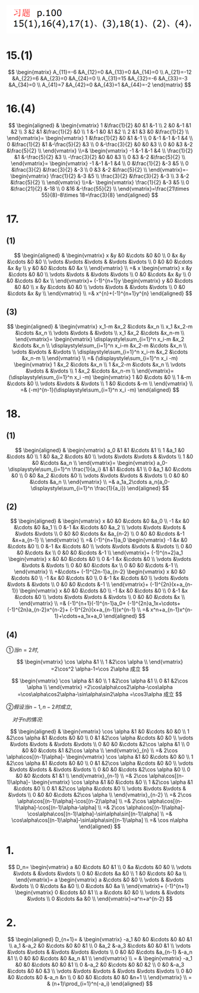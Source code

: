![](2020-11-11-09-44-33.png)

# 15.(1)

$$
\begin{matrix}
A_{11}=-6
&A_{12}=0
&A_{13}=0
&A_{14}=0
\\
A_{21}=-12
&A_{22}=6
&A_{23}=0
&A_{24}=0
\\
A_{31}=15
&A_{32}=-6
&A_{33}=-3
&A_{34}=0
\\
A_{41}=7
&A_{42}=0
&A_{43}=1
&A_{44}=-2
\end{matrix}
$$


# 16.(4)

$$
\begin{aligned}
&
\begin{vmatrix}
1 &\frac{1}{2} &0 &1 &-1 \\
2 &0 &-1 &1 &2 \\
3 &2 &1 &\frac{1}{2} &0 \\
1 &-1 &0 &1 &2 \\
2 &1 &3 &0 &\frac{1}{2} \\
\end{vmatrix}=
\begin{vmatrix}
1 &\frac{1}{2} &0 &1 &-1 \\
0 &-1 &-1 &-1 &4 \\
0 &\frac{1}{2} &1 &-\frac{5}{2} &3 \\
0 &-\frac{3}{2} &0 &0 &3 \\
0 &0 &3 &-2 &\frac{5}{2} \\
\end{vmatrix}
\\=&
\begin{vmatrix}
-1 &-1 &-1 &4 \\
\frac{1}{2} &1 &-\frac{5}{2} &3 \\
-\frac{3}{2} &0 &0 &3 \\
0 &3 &-2 &\frac{5}{2} \\
\end{vmatrix}=
\begin{vmatrix}
-1 &-1 &-1 &4 \\
0 &\frac{1}{2} &-3 &5 \\
0 &\frac{3}{2} &\frac{3}{2} &-3 \\
0 &3 &-2 &\frac{5}{2} \\
\end{vmatrix}=-
\begin{vmatrix}
\frac{1}{2} &-3 &5 \\
\frac{3}{2} &\frac{3}{2} &-3 \\
3 &-2 &\frac{5}{2} \\
\end{vmatrix}
\\=&-
\begin{vmatrix}
\frac{1}{2} &-3 &5 \\
0 &\frac{21}{2} &-18 \\
0 &16 &-\frac{55}{2} \\
\end{vmatrix}=\frac{21\times 55}{8}-8\times 18=\frac{3}{8}
\end{aligned}
$$

# 17.

## (1)

$$
\begin{aligned}
&
\begin{vmatrix}
x &y &0 &\cdots &0 &0 \\
0 &x &y &\cdots &0 &0 \\
\vdots &\vdots &\vdots & &\vdots &\vdots \\
0 &0 &0 &\cdots &x &y \\
y &0 &0 &\cdots &0 &x \\
\end{vmatrix}
\\ =&
x
\begin{vmatrix}
x &y &\cdots &0 &0 \\
\vdots &\vdots & &\vdots &\vdots \\
0 &0 &\cdots &x &y \\
0 &0 &\cdots &0 &x \\
\end{vmatrix}+
(-1)^{n+1}y
\begin{vmatrix}
y &0 &\cdots &0 &0 \\
x &y &\cdots &0 &0 \\
\vdots &\vdots & &\vdots &\vdots \\
0 &0 &\cdots &x &y \\
\end{vmatrix}
\\ =&
x^{n}+(-1)^{n+1}y^{n}
\end{aligned}
$$

## (3)

$$
\begin{aligned}
&
\begin{vmatrix}
x_1-m &x_2 &\cdots &x_n \\
x_1 &x_2-m &\cdots &x_n \\
\vdots &\vdots & &\vdots \\
x_1 &x_2 &\cdots &x_n-m \\
\end{vmatrix}=
\begin{vmatrix}
\displaystyle\sum_{i=1}^n x_i-m &x_2 &\cdots &x_n \\
\displaystyle\sum_{i=1}^n x_i-m &x_2-m &\cdots &x_n \\
\vdots &\vdots & &\vdots \\
\displaystyle\sum_{i=1}^n x_i-m &x_2 &\cdots &x_n-m \\
\end{vmatrix}
\\ =&
(\displaystyle\sum_{i=1}^n x_i -m)
\begin{vmatrix}
1 &x_2 &\cdots &x_n \\
1 &x_2-m &\cdots &x_n \\
\vdots &\vdots & &\vdots \\
1 &x_2 &\cdots &x_n-m \\
\end{vmatrix}=
(\displaystyle\sum_{i=1}^n x_i -m)
\begin{vmatrix}
1 &0 &\cdots &0 \\
1 &-m &\cdots &0 \\
\vdots &\vdots & &\vdots \\
1 &0 &\cdots &-m \\
\end{vmatrix}
\\ =&
(-m)^{n-1}(\displaystyle\sum_{i=1}^n x_i -m)
\end{aligned}
$$


# 18.

## (1)

$$
\begin{aligned}
&
\begin{vmatrix}
a_0 &1 &1 &\cdots &1 \\
1 &a_1 &0 &\cdots &0 \\
1 &0 &a_2 &\cdots &0 \\
\vdots &\vdots &\vdots & &\vdots \\
1 &0 &0 &\cdots &a_n \\
\end{vmatrix}=
\begin{vmatrix}
a_0-\displaystyle\sum_{i=1}^n \frac{1}{a_i} &1 &1 &\cdots &1 \\
0 &a_1 &0 &\cdots &0 \\
0 &0 &a_2 &\cdots &0 \\
\vdots &\vdots &\vdots & &\vdots \\
0 &0 &0 &\cdots &a_n \\
\end{vmatrix}
\\ =&
a_1a_2\cdots a_n(a_0-\displaystyle\sum_{i=1}^n \frac{1}{a_i})
\end{aligned}
$$

## (2)

$$
\begin{aligned}
&
\begin{vmatrix}
x &0 &0 &\cdots &0 &a_0 \\
-1 &x &0 &\cdots &0 &a_1 \\
0 &-1 &x &\cdots &0 &a_2 \\
\vdots &\vdots &\vdots & &\vdots &\vdots \\
0 &0 &0 &\cdots &x &a_{n-2} \\
0 &0 &0 &\cdots &-1 &x+a_{n-1} \\
\end{vmatrix}
\\ =&
(-1)^{n+1}a_0
\begin{vmatrix}
-1 &x &0 &\cdots &0 \\
0 &-1 &x &\cdots &0 \\
\vdots &\vdots &\vdots & &\vdots \\
0 &0 &0 &\cdots &x \\
0 &0 &0 &\cdots &-1 \\
\end{vmatrix}+
(-1)^{n+2}a_1
\begin{vmatrix}
x &0 &0 &\cdots &0 \\
0 &-1 &x &\cdots &0 \\
\vdots &\vdots &\vdots & &\vdots \\
0 &0 &0 &\cdots &x \\
0 &0 &0 &\cdots &-1 \\
\end{vmatrix}
\\ +&\cdots+
(-1)^{2n-1}a_{n-2}
\begin{vmatrix}
x &0 &0 &\cdots &0 \\
-1 &x &0 &\cdots &0 \\
0 &-1 &x &\cdots &0 \\
\vdots &\vdots &\vdots & &\vdots \\
0 &0 &0 &\cdots &-1 \\
\end{vmatrix}+
(-1)^{2n}(x+a_{n-1})
\begin{vmatrix}
x &0 &0 &\cdots &0 \\
-1 &x &0 &\cdots &0 \\
0 &-1 &x &\cdots &0 \\
\vdots &\vdots &\vdots & &\vdots \\
0 &0 &0 &\cdots &x \\
\end{vmatrix}
\\ =&
(-1)^{n+1}(-1)^{n-1}a_0+
(-1)^{2n}a_1x+\cdots+
(-1)^{2n}a_{n-2}x^{n-2}+
(-1)^{2n}(x+a_{n-1})x^{n-1}
\\ =&
x^n+a_{n-1}x^{n-1}+\cdots+a_1x+a_0
\end{aligned}
$$

## (4)

$①当n=2时,$

$$
\begin{vmatrix}
\cos \alpha &1 \\
1 &2\cos \alpha \\
\end{vmatrix}
=2\cos^2 \alpha-1=\cos 2\alpha
成立
$$

$$
\begin{vmatrix}
\cos \alpha &1 &0 \\
1 &2\cos \alpha &1 \\
0 &1 &2\cos \alpha \\
\end{vmatrix}
=2\cos\alpha\cos2\alpha-\cos\alpha
=\cos\alpha\cos2\alpha-\sin\alpha\sin2\alpha
=\cos3\alpha
成立
$$

$②假设当n-1,n-2时成立,$

$\quad 对于n的情况:$

$$
\begin{aligned}
&
\begin{vmatrix}
\cos \alpha &1 &0 &\cdots &0 &0 \\
1 &2\cos \alpha &1 &\cdots &0 &0 \\
0 &1 &2\cos \alpha &\cdots &0 &0 \\
\vdots &\vdots &\vdots & &\vdots &\vdots \\ 
0 &0 &0 &\cdots &2\cos \alpha &1 \\
0 &0 &0 &\cdots &1 &2\cos \alpha \\
\end{vmatrix}_{n}
\\ =&
2\cos \alpha\cos[(n-1)\alpha]-
\begin{vmatrix}
\cos \alpha &1 &0 &\cdots &0 &0 \\
1 &2\cos \alpha &1 &\cdots &0 &0 \\
0 &1 &2\cos \alpha &\cdots &0 &0 \\
\vdots &\vdots &\vdots & &\vdots &\vdots \\ 
0 &0 &0 &\cdots &2\cos \alpha &0 \\
0 &0 &0 &\cdots &1 &1 \\
\end{vmatrix}_{n-1}
\\ =&
2\cos \alpha\cos[(n-1)\alpha]-
\begin{vmatrix}
\cos \alpha &1 &0 &\cdots &0 \\
1 &2\cos \alpha &1 &\cdots &0 \\
0 &1 &2\cos \alpha &\cdots &0 \\
\vdots &\vdots &\vdots & &\vdots \\ 
0 &0 &0 &\cdots &2\cos \alpha \\
\end{vmatrix}_{n-2}
\\ =&
2\cos \alpha\cos[(n-1)\alpha]-\cos[(n-2)\alpha]
\\ =&
2\cos \alpha\cos[(n-1)\alpha]-\cos[(n-1)\alpha-\alpha]
\\ =&
2\cos \alpha\cos[(n-1)\alpha]-\cos\alpha\cos[(n-1)\alpha]-\sin\alpha\sin[(n-1)\alpha]
\\ =&
\cos\alpha\cos[(n-1)\alpha]-\sin\alpha\sin[(n-1)\alpha]
\\ =&
\cos n\alpha
\end{aligned}
$$

# 1.

$$
D_n=
\begin{vmatrix}
a &0 &\cdots &0 &1 \\
0 &a &\cdots &0 &0 \\
\vdots &\vdots & &\vdots &\vdots \\
0 &0 &\cdots &a &0 \\
1 &0 &\cdots &0 &a \\
\end{vmatrix}=
a
\begin{vmatrix}
a &\cdots &0 &0 \\
\vdots & &\vdots &\vdots \\
0 &\cdots &a &0 \\
0 &\cdots &0 &a \\
\end{vmatrix}+
(-1)^{n+1}
\begin{vmatrix}
0 &\cdots &0 &1 \\
a &\cdots &0 &0 \\
\vdots & &\vdots &\vdots \\
0 &\cdots &a &0 \\
\end{vmatrix}=a^n+a^{n-2}
$$

# 2.

$$
\begin{aligned}
D_{n+1}=
&
\begin{vmatrix}
-a_1 &0 &0 &\cdots &0 &0 &1 \\
a_1 &-a_2 &0 &\cdots &0 &0 &1 \\
0 &a_2 &-a_3 &\cdots &0 &0 &1 \\
\vdots &\vdots &\vdots & &\vdots &\vdots &\vdots \\
0 &0 &0 &\cdots &a_{n-1} &-a_n &1 \\
0 &0 &0 &\cdots &0 &a_n &1 \\
\end{vmatrix}
\\ = &
\begin{vmatrix}
-a_1 &0 &0 &\cdots &0 &0 &1 \\
0 &-a_2 &0 &\cdots &0 &0 &2 \\
0 &0 &-a_3 &\cdots &0 &0 &3 \\
\vdots &\vdots &\vdots & &\vdots &\vdots &\vdots \\
0 &0 &0 &\cdots &0 &-a_n &n \\
0 &0 &0 &\cdots &0 &0 &n+1 \\
\end{vmatrix}
\\ = &
(n+1)\prod_{i=1}^n(-a_i)
\end{aligned}
$$
